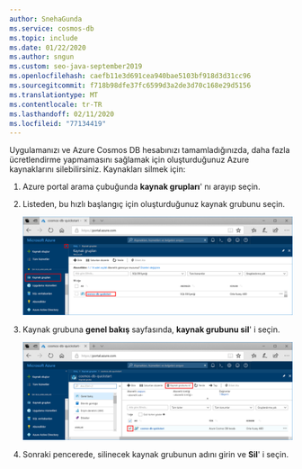 ```yaml
---
author: SnehaGunda
ms.service: cosmos-db
ms.topic: include
ms.date: 01/22/2020
ms.author: sngun
ms.custom: seo-java-september2019
ms.openlocfilehash: caefb11e3d691cea940bae5103bf918d3d31cc96
ms.sourcegitcommit: f718b98dfe37fc6599d3a2de3d70c168e29d5156
ms.translationtype: MT
ms.contentlocale: tr-TR
ms.lasthandoff: 02/11/2020
ms.locfileid: "77134419"
---
```

Uygulamanızı ve Azure Cosmos DB hesabınızı tamamladığınızda, daha fazla ücretlendirme yapmamasını sağlamak için oluşturduğunuz Azure kaynaklarını silebilirsiniz. Kaynakları silmek için:

1. Azure portal arama çubuğunda **kaynak grupları**' nı arayıp seçin.

2. Listeden, bu hızlı başlangıç için oluşturduğunuz kaynak grubunu seçin.  

   ![Silinecek kaynak grubunu seçin](./media/cosmos-db-delete-resource-group/delete-resources-select.png)

2. Kaynak grubuna **genel bakış** sayfasında, **kaynak grubunu sil**' i seçin.

   ![Kaynak grubunu silme](./media/cosmos-db-delete-resource-group/delete-resources.png)   

3. Sonraki pencerede, silinecek kaynak grubunun adını girin ve **Sil**' i seçin.

